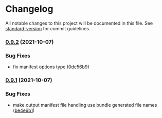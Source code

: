 # Changelog

All notable changes to this project will be documented in this file. See [standard-version](https://github.com/conventional-changelog/standard-version) for commit guidelines.

### [0.9.2](https://github.com/samrum/rollup-plugin-web-extension/compare/v0.9.1...v0.9.2) (2021-10-07)

### Bug Fixes

- fix manifest options type ([0dc56b9](https://github.com/samrum/rollup-plugin-web-extension/commit/0dc56b9e7677919838e21b602f3c09f639bf030b))

### [0.9.1](https://github.com/samrum/rollup-plugin-web-extension/compare/v0.9.0...v0.9.1) (2021-10-07)

### Bug Fixes

- make output manifest file handling use bundle generated file names ([be4e6b1](https://github.com/samrum/rollup-plugin-web-extension/commit/be4e6b12e81b2f7613490710646af4c403084c2f))
